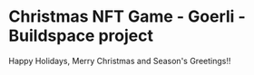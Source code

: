 # Christmas NFT Game - Goerli - Buildspace project

Happy Holidays, Merry Christmas and Season's Greetings!!